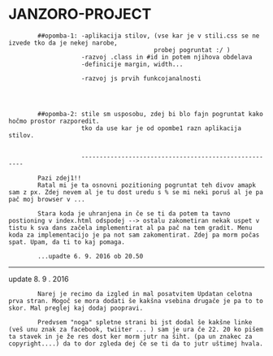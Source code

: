 # JANZORO-PROJECT
            ##opomba-1: -aplikacija stilov, (vse kar je v stili.css se ne izvede tko da je nekej narobe,
                                            probej pogruntat :/ )
                        -razvoj .class in #id in potem njihova obdelava
                        -definicije margin, width... 
                        
                        -razvoj js prvih funkcojanalnosti
                        
                        
                        
                        
            ##opomba-2: stile sm usposobu, zdej bi blo fajn pogruntat kako hočmo prostor razporedit.
                        tko da use kar je od opombe1 razn aplikacija stilov.
                        
                        
                        ------------------------------------------------------
                        
            Pazi zdej1!!
            Ratal mi je ta osnovni pozitioning pogruntat teh divov amapk sam z px. Zdej nevem al je tu dost uredu s % se mi neki poruš al je pa pač moj browser v ...
            
            Stara koda je uhranjena in če se ti da potem ta tavno postioning v index.html odspodej --> ostalu zakometiran nekak uspet v tistu k sva dans začela implementirat al pa pač na tem gradit. Menu koda za implementacijo je pa not sam zakomentirat. Zdej pa morm počas spat. Upam, da ti to kaj pomaga.
            
            ...upadte 6. 9. 2016 ob 20.50
--------------------------------------------------------------------------
update 8. 9 . 2016

            Narej je recimo da izgled in mal posatvitem Updatan celotna prva stran. Mogoč se mora dodati še kakšna vsebina drugače je pa to to skor. Mal preglej kaj dodaj poopravi. 
            
            Predvsem "noga" spletne strani bi jst dodal še kakšne linke (veš unu znak za facebook, twiiter ... ) sam je ura če 22. 20 ko pišem ta stavek in je že res dost ker morm jutr na šiht. (pa un znakec za copyright....) da to dor zgleda dej če se ti da to jutr uštimej hvala.

